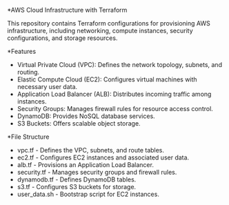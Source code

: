 *AWS Cloud Infrastructure with Terraform

This repository contains Terraform configurations for provisioning AWS infrastructure, including networking, compute instances, security configurations, and storage resources.

*Features
- Virtual Private Cloud (VPC): Defines the network topology, subnets, and routing.
- Elastic Compute Cloud (EC2): Configures virtual machines with necessary user data.
- Application Load Balancer (ALB): Distributes incoming traffic among instances.
- Security Groups: Manages firewall rules for resource access control.
- DynamoDB: Provides NoSQL database services.
- S3 Buckets: Offers scalable object storage.

*File Structure
- vpc.tf - Defines the VPC, subnets, and route tables.
- ec2.tf - Configures EC2 instances and associated user data.
- alb.tf - Provisions an Application Load Balancer.
- security.tf - Manages security groups and firewall rules.
- dynamodb.tf - Defines DynamoDB tables.
- s3.tf - Configures S3 buckets for storage.
- user_data.sh - Bootstrap script for EC2 instances.

